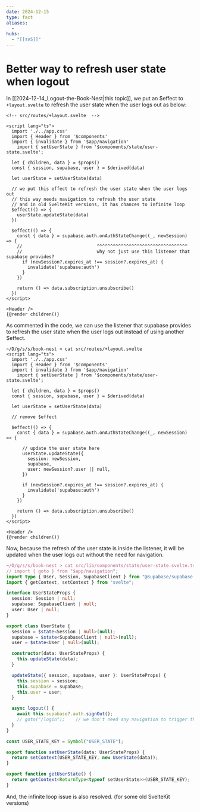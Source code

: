 ```yaml
---
date: 2024-12-15
type: fact
aliases:
  -
hubs:
  - "[[sv5]]"
---
```


# Better way to refresh user state when logout

In [[2024-12-14_Logout-the-Book-Nest|this topic]], we put an $effect to `+layout.svelte` to refresh the user state when the user logs out as below:

```svelte
<!-- src/routes/+layout.svelte  -->

<script lang="ts">
  import './../app.css'
  import { Header } from '$components'
  import { invalidate } from '$app/navigation'
    import { setUserState } from '$components/state/user-state.svelte';

  let { children, data } = $props()
  const { session, supabase, user } = $derived(data)

  let userState = setUserState(data)

  // we put this effect to refresh the user state when the user logs out
  // this way needs navigation to refresh the user state
  // and in old SvelteKit versions, it has chances to infinite loop
  $effect(() => {
    userState.updateState(data)
  })

  $effect(() => {
    const { data } = supabase.auth.onAuthStateChange((_, newSession) => {
    //                            ^^^^^^^^^^^^^^^^^^^^^^^^^^^^^^^^^^
    //                            why not just use this listener that supabase provides?
      if (newSession?.expires_at !== session?.expires_at) {
        invalidate('supabase:auth')
      }
    })

    return () => data.subscription.unsubscribe()
  })
</script>

<Header />
{@render children()}

```

As commented in the code, we can use the listener that supabase provides to refresh the user state when the user logs out instead of using another $effect. 

```svelte
~/D/g/s/s/book-nest > cat src/routes/+layout.svelte
<script lang="ts">
  import './../app.css'
  import { Header } from '$components'
  import { invalidate } from '$app/navigation'
    import { setUserState } from '$components/state/user-state.svelte';

  let { children, data } = $props()
  const { session, supabase, user } = $derived(data)

  let userState = setUserState(data)

  // remove $effect

  $effect(() => {
    const { data } = supabase.auth.onAuthStateChange((_, newSession) => {
      
      // update the user state here
      userState.updateState({
        session: newSession,
        supabase,
        user: newSession?.user || null,
      })

      if (newSession?.expires_at !== session?.expires_at) {
        invalidate('supabase:auth')
      }
    })

    return () => data.subscription.unsubscribe()
  })
</script>

<Header />
{@render children()}

```

Now, because the refresh of the user state is inside the listener, it will be updated when the user logs out without the need for navigation. 

```ts
~/D/g/s/s/book-nest > cat src/lib/components/state/user-state.svelte.ts
// import { goto } from "$app/navigation";
import type { User, Session, SupabaseClient } from "@supabase/supabase-js";
import { getContext, setContext } from "svelte";

interface UserStateProps {
  session: Session | null;
  supabase: SupabaseClient | null;
  user: User | null;
}

export class UserState {
  session = $state<Session | null>(null);
  supabase = $state<SupabaseClient | null>(null);
  user = $state<User | null>(null);

  constructor(data: UserStateProps) {
    this.updateState(data);
  }

  updateState({ session, supabase, user }: UserStateProps) {
    this.session = session;
    this.supabase = supabase;
    this.user = user;
  }

  async logout() {
    await this.supabase?.auth.signOut();
    // goto("/login");    // we don't need any navigation to trigger the updateState now
  }
}

const USER_STATE_KEY = Symbol("USER_STATE");

export function setUserState(data: UserStateProps) {
  return setContext(USER_STATE_KEY, new UserState(data));
}

export function getUserState() {
  return getContext<ReturnType<typeof setUserState>>(USER_STATE_KEY);
}
```

And, the infinite loop issue is also resolved. (for some old SvelteKit versions)

